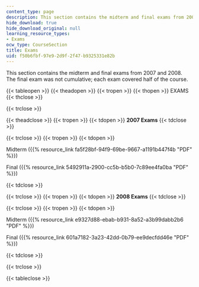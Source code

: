 ```yaml
---
content_type: page
description: This section contains the midterm and final exams from 2007 and 2008.
hide_download: true
hide_download_original: null
learning_resource_types:
- Exams
ocw_type: CourseSection
title: Exams
uid: f50b6fbf-97e9-2d9f-2f47-b9325331e82b
---
```


This section contains the midterm and final exams from 2007 and 2008. The final exam was not cumulative; each exam covered half of the course.

{{< tableopen >}}
{{< theadopen >}}
{{< tropen >}}
{{< thopen >}}
EXAMS
{{< thclose >}}

{{< trclose >}}

{{< theadclose >}}
{{< tropen >}}
{{< tdopen >}}
**2007 Exams**
{{< tdclose >}}

{{< trclose >}}
{{< tropen >}}
{{< tdopen >}}


Midterm ({{% resource_link fa5f28bf-94f9-69be-9667-a1191b447f4b "PDF" %}})

Final ({{% resource_link 5492911a-2900-cc5b-b5b0-7c89ee4fa0ba "PDF" %}})


{{< tdclose >}}

{{< trclose >}}
{{< tropen >}}
{{< tdopen >}}
**2008 Exams**
{{< tdclose >}}

{{< trclose >}}
{{< tropen >}}
{{< tdopen >}}


Midterm ({{% resource_link e9327d88-ebab-b931-8a52-a3b99dabb2b6 "PDF" %}})

Final ({{% resource_link 601a7182-3a23-42dd-0b79-ee9decfdd46e "PDF" %}})


{{< tdclose >}}

{{< trclose >}}

{{< tableclose >}}